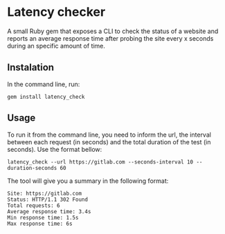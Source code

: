 # Latency checker

A small Ruby gem that exposes a CLI to check the status of a website and reports an average response time after probing the site every x seconds during an specific amount of time.

## Instalation

In the command line, run:

``` 
gem install latency_check

```

## Usage

To run it from the command line, you need to inform the url, the interval between each request (in seconds) and the total duration of the test (in seconds). Use the format bellow:

```
latency_check --url https://gitlab.com --seconds-interval 10 --duration-seconds 60

```


The tool will give you a summary in the following format:

```
Site: https://gitlab.com
Status: HTTP/1.1 302 Found
Total requests: 6
Average response time: 3.4s
Min response time: 1.5s
Max response time: 6s
```
